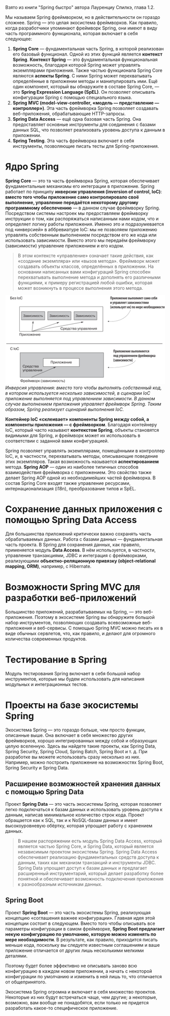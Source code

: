 Взято из книги "Spring быстро" автора Лауренциу Спилкэ, глава 1.2.

Мы называем Spring фреймворком, но в действительности он гораздо сложнее. Spring — это целая экосистема фреймворков. Как правило, когда разработчики упоминают фреймворк Spring, они имеют в виду часть программного функционала, которая включает в себя следующее:
1. **Spring Core** — фундаментальная часть Spring, в которой реализован его базовый функционал. Одной из этих функций является **контекст Spring**. **Контекст Spring** — это фундаментальная функциональная возможность, благодаря которой Spring может управлять экземплярами приложения. Также частью функционала Spring Core являются **аспекты Spring**. С ними Spring может перехватывать определённые в приложении методы и манипулировать ими. Ещё один компонент, который вы обнаружите в составе Spring Core, — это **Spring Expression Language (SpEL)**. Он позволяет описывать конфигурации Spring с помощью специального языка.
2. **Spring MVC (model-view-controller, «модель — представление — контроллер»)**. Эта часть фреймворка Spring позволяет создавать веб-приложения, обрабатывающие HTTP-запросы.
3. **Spring Data Access** — ещё одна базовая часть Spring. Она предоставляет основные инструменты для соединения с базами данных SQL, что позволяет реализовать уровень доступа к данным в приложении.
4. **Spring Testing**. Эта часть фреймворка включает в себя инструменты, позволяющие писать тесты для Spring-приложения.
# Ядро Spring
**Spring Core** — это та часть фреймворка Spring, которая обеспечивает фундаментальные механизмы его интеграции в приложение. Spring работает по принципу **инверсии управления (inversion of control, IoC)**: **вместо того чтобы приложение само контролировало своё выполнение, управление передаётся некоторому другому программному обеспечению** — в данном случае фреймворку Spring. Посредством системы настроек мы предоставляем фреймворку инструкции о том, как распоряжаться написанным нами кодом, что и определяет логику работы приложения. Именно это и подразумевается под «инверсией» в аббревиатуре IoC: мы не позволяем приложению управлять собственным выполнением посредством его же кода или использовать зависимости. Вместо этого мы передаём фреймворку (зависимости) управление приложением и его кодом.

> В этом контексте «управление» означает такие действия, как «создание экземпляра» или «вызов метода». Фреймворк может создавать объекты классов, определённых в приложении. На основании написанных вами конфигураций Spring способен перехватывать выполнение метода и дополнять его различными функциями, к примеру регистрацией любой ошибки, которая может возникнуть в процессе выполнения этого метода.

![spring_1.1.1](/pictures/spring_1.1.1.png)*Инверсия управления: вместо того чтобы выполнять собственный код, в котором используется несколько зависимостей, в сценарии IoC приложение выполняется под управлением зависимости. В данном случае выполнением приложения управляет фреймворк Spring. Таким образом, Spring реализует сценарий выполнения IoC.*

**Контейнер IoC «склеивает» компоненты Spring между собой, а компоненты приложения — с фреймворком**. Благодаря контейнеру IoC, который часто называют **контекстом Spring**, объекты становятся видимыми для Spring, и фреймворк может их использовать в соответствии с заданной вами конфигурацией.

Spring позволяет управлять экземплярами, помещёнными в контроллер IoC, и, в частности, перехватывать методы, описывающие поведение этих экземпляров. Такая возможность называется **аспектированием** метода. **Spring AOP** — один из наиболее типичных способов взаимодействия фреймворка с приложением. Это свойство также делает Spring AOP одной из необходимейших частей фреймворка. В состав Spring Core входят также управление ресурсами, интернационализация (i18n), преобразование типов и SpEL.
# Сохранение данных приложения с помощью Spring Data Access
Для большинства приложений критически важно сохранять часть обрабатываемых данных. Работа с базами данных — фундаментальная часть проекта. В Spring для сохранения данных, как правило, применяется модуль **Data Access**. В нём используется, в частности, управление транзакциями, JDBC и интеграция с фреймворками, реализующими **объектно-реляционную привязку (object-relational mapping, ORM)**, например, с Hibernate.
# Возможности Spring MVC для разработки веб-приложений
Большинство приложений, разрабатываемых на Spring, — это веб-приложения. Поэтому в экосистеме Spring вы обнаружите большой набор инструментов, позволяющих создавать всевозможные веб-приложения и веб-сервисы. С помощью Spring MVC можно писать их в виде обычных сервлетов, что, как правило, и делают для огромного количества современных продуктов.
# Тестирование в Spring
Модуль тестирования Spring включает в себя большой набор инструментов, которые мы будем использовать для написания модульных и интеграционных тестов.
# Проекты на базе экосистемы Spring
Экосистема Spring — это гораздо больше, чем просто функции, описанные выше. Она включает в себя множество других фреймворков, хорошо интегрированных между собой и образующих целую вселенную. Здесь вы найдете такие проекты, как Spring Data, Spring Security, Spring Cloud, Spring Batch, Spring Boot и т. д. При разработке вы можете использовать сразу несколько из них. Например, можно построить приложение на возможностях Spring Boot, Spring Security и Spring Data.
## Расширение возможностей хранения данных с помощью Spring Data
Проект **Spring Data** — это часть экосистемы Spring, которая позволяет легко подключаться к базам данных и использовать уровень доступа к данным, написав минимальное количество строк кода. Проект обращается как к SQL, так и к NoSQL-базам данных и имеет высокоуровневую обёртку, которая упрощает работу с хранением данных.

> В нашем распоряжении есть модуль Spring Data Access, который является частью Spring Core, и Spring Data, который является независимым проектом экосистемы Spring. Spring Data Access обеспечивает реализацию фундаментальных средств доступа к данным, таких как механизм транзакций и инструменты JDBC. Spring Data упрощает доступ к базам данных и предлагает расширенный инструментарий, который делает разработку более понятной и обеспечивает возможность подключения приложения к разнообразным источникам данных.
## Spring Boot
Проект **Spring Boot** — это часть экосистемы Spring, реализующая концепцию «соглашения важнее конфигурации». Главная идея этой концепции состоит в следующем. Вместо того чтобы описывать все параметры конфигурации в самом фреймворке, **Spring Boot предлагает некую конфигурацию по умолчанию, которую можно изменять по мере необходимости**. В результате, как правило, приходится писать меньше кода, поскольку вы следуете известным соглашениям и ваше приложение отличается от других лишь несколькими мелкими деталями.

Поэтому будет более эффективно не описывать заново всю конфигурацию в каждом новом приложении, а начать с некоторой конфигурации по умолчанию и изменить в ней лишь то, что отличается от общепринятого.

Экосистема Spring огромна и включает в себя множество проектов. Некоторые из них будут встречаться чаще, чем другие; а некоторые, возможно, вам вообще не понадобятся, если только не придется разработать какое-то специфическое приложение.